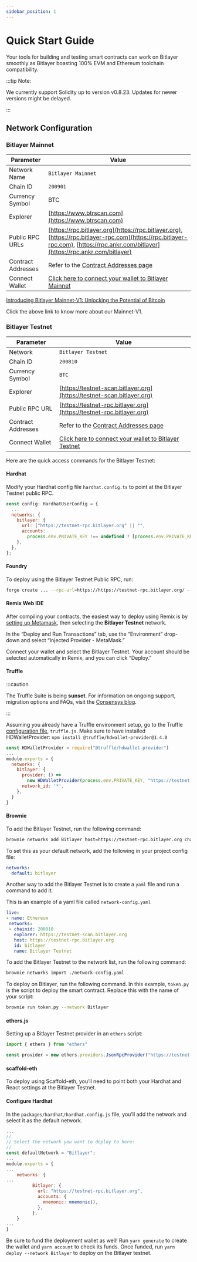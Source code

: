 ```yaml
---
sidebar_position: 1
---
```


# Quick Start Guide

Your tools for building and testing smart contracts can work on Bitlayer smoothly as Bitlayer boasting 100% EVM and Ethereum toolchain compatibility.

:::tip Note:

We currently support Solidity up to version v0.8.23. Updates for newer versions might be delayed. 

:::

## Network Configuration


### Bitlayer Mainnet

| Parameter                   | Value                                                                                    |
| --------------------------- | ---------------------------------------------------------------------------------------- |
| Network Name                | `Bitlayer Mainnet`                                                                       |
| Chain ID                    | `200901`                                                                                 |
| Currency Symbol             | BTC                                                                                      |
| Explorer                    | [https://www.btrscan.com](https://www.btrscan.com)                                      |
| Public RPC URLs             | [https://rpc.bitlayer.org](https://rpc.bitlayer.org), [https://rpc.bitlayer-rpc.com](https://rpc.bitlayer-rpc.com), [https://rpc.ankr.com/bitlayer](https://rpc.ankr.com/bitlayer) |
| Contract Addresses          | Refer to the [Contract Addresses page](../Build/Contracts)                         |
| Connect Wallet              | [Click here to connect your wallet to Bitlayer Mainnet](https://chainlist.org/?search=bitlayer) |

[Introducing Bitlayer Mainnet-V1: Unlocking the Potential of Bitcoin](https://medium.com/@Bitlayer/introducing-bitlayer-mainnet-v1-unlocking-the-potential-of-bitcoin-56c5fa2159fd) 

Click the above link to know more about our Mainnet-V1.

### Bitlayer Testnet

| Parameter                   | Value                                                                                      |
| --------------------------- | ------------------------------------------------------------------------------------------ |
| Network         | `Bitlayer Testnet`                         |
| Chain ID        | `200810`                                   |
| Currency Symbol | `BTC`                                      |
| Explorer                    | [https://testnet-scan.bitlayer.org](https://testnet-scan.bitlayer.org)         |
| Public RPC URL              | [https://testnet-rpc.bitlayer.org](https://testnet-rpc.bitlayer.org)                                 |
| Contract Addresses          | Refer to the [Contract Addresses page](../Build/Contracts)                         |
| Connect Wallet              | [Click here to connect your wallet to Bitlayer Testnet](https://chainlist.org/?search=bitlayer&testnets=true) |

Here are the quick access commands for the Bitlayer Testnet:

#### Hardhat

Modify your Hardhat config file `hardhat.config.ts` to point at the Bitlayer Testnet public RPC.



```jsx
const config: HardhatUserConfig = {
  ...
  networks: {
    bitlayer: {
      url: ["https://testnet-rpc.bitlayer.org" || "",
      accounts:
        process.env.PRIVATE_KEY !== undefined ? [process.env.PRIVATE_KEY] : [],
    },
  },
};
```





#### Foundry

To deploy using the Bitlayer Testnet Public RPC, run:

```bash
forge create ... --rpc-url=https://https://testnet-rpc.bitlayer.org/ --legacy
```



#### Remix Web IDE

After compiling your contracts, the easiest way to deploy using Remix is by [setting up Metamask](https://docs.bitlayer.org/user-guide/setup#metamask), then selecting the **Bitlayer Testnet** network.

In the “Deploy and Run Transactions” tab, use the “Environment” drop-down and select “Injected Provider - MetaMask.”

Connect your wallet and select the Bitlayer Testnet. Your account should be selected automatically in Remix, and you can click “Deploy.”

#### Truffle

:::caution

 The Truffle Suite is being **sunset**. For information on ongoing support, migration options and FAQs, visit the [Consensys blog](https://consensys.io/blog/consensys-announces-the-sunset-of-truffle-and-ganache-and-new-hardhat?utm_source=github&utm_medium=referral&utm_campaign=2023_Sep_truffle-sunset-2023_announcement_). 

:::

Assuming you already have a Truffle environment setup, go to the Truffle [configuration file](https://trufflesuite.com/docs/truffle/reference/configuration/), `truffle.js`. Make sure to have installed HDWalletProvider: `npm install @truffle/hdwallet-provider@1.4.0`


```js
const HDWalletProvider = require("@truffle/hdwallet-provider")
...
module.exports = {
  networks: {
    bitlayer: {
      provider: () =>
        new HDWalletProvider(process.env.PRIVATE_KEY, "https://testnet-rpc.bitlayer.org"),
      network_id: '*',
    },
  }
}
```

#### Brownie

To add the Bitlayer Testnet, run the following command:



```bash
brownie networks add Bitlayer host=https://testnet-rpc.bitlayer.org chainid=200810 
```

To set this as your default network, add the following in your project config file:



```yaml
networks:
  default: bitlayer
```

Another way to add the Bitlayer Testnet is to create a `yaml` file and run a command to add it.

This is an example of a yaml file called `network-config.yaml`



```yaml
live:
- name: Ethereum
 networks:
 - chainid: 200810
   explorer: https://testnet-scan.bitlayer.org
   host: https://testnet-rpc.bitlayer.org
   id: bitlayer
   name: Bitlayer Testnet
```

To add the Bitlayer Testnet to the network list, run the following command:



```bash
brownie networks import ./network-config.yaml
```

To deploy on Bitlayer, run the following command. In this example, `token.py` is the script to deploy the smart contract. Replace this with the name of your script:



```bash
brownie run token.py --network Bitlayer
```

#### ethers.js

Setting up a Bitlayer Testnet provider in an `ethers` script:



```jsx
import { ethers } from "ethers"

const provider = new ethers.providers.JsonRpcProvider("https://testnet-rpc.bitlayer.org")
```

#### scaffold-eth

To deploy using Scaffold-eth, you’ll need to point both your Hardhat and React settings at the Bitlayer Testnet.

#### Configure Hardhat

In the `packages/hardhat/hardhat.config.js` file, you’ll add the network and select it as the default network.

```jsx
...
//
// Select the network you want to deploy to here:
//
const defaultNetwork = "Bitlayer";
...
module.exports = {
...
	networks: {
...
          Bitlayer: {
            url: "https://testnet-rpc.bitlayer.org",
            accounts: {
              mnemonic: mnemonic(),
            },
          },
	}
...
}
```

Be sure to fund the deployment wallet as well! Run `yarn generate` to create the wallet and `yarn account` to check its funds. Once funded, run `yarn deploy --network Bitlayer` to deploy on the Bitlayer testnet.

